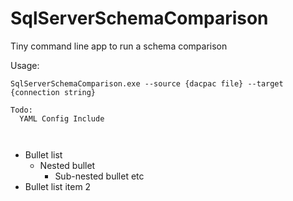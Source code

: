 # SqlServerSchemaComparison
Tiny command line app to run a schema comparison

Usage:

```
SqlServerSchemaComparison.exe --source {dacpac file} --target {connection string}
```

```
Todo:
  YAML Config Include
    
    
````

* Bullet list
    * Nested bullet
        * Sub-nested bullet etc
* Bullet list item 2
